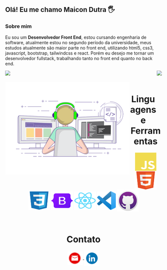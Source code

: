 ## Olá! Eu me chamo Maicon Dutra 🖐️

<h3>Sobre mim</h3>
<p>Eu sou um <strong>Desenvolvedor Front End</strong>, estou cursando engenharia de software, atualmente estou no segundo período da universidade, meus estudos atualmente são maior parte no front end, utilizando html5, css3, javascript, bootstrap, tailwindcss e react. Porém eu desejo me tornar um desenvolvedor fullstack, trabalhando tanto no front end quanto no back end.</p>

<div>
  <img height="160em" src="https://github-readme-stats.vercel.app/api?username=maicondutradev&show_icons=true&theme=tokyonight&include_all_commits=true&count_private=true"/>
  <img align="right" height="160em" src="https://github-readme-stats.vercel.app/api/top-langs/?username=maicondutradev&layout=compact&langs_count=16&theme=tokyonight"/>
</div>

<div align="center">
  <div style"display: inline_block"><br>
    <img align="left" height="300" alt="Coding-time" src="code.gif">
    <h1 align="center">Linguagens e Ferramentas</h1>
    <img align="center" height="60" width="70" alt="js-icon" src="https://raw.githubusercontent.com/devicons/devicon/master/icons/javascript/javascript-plain.svg">
    <img align="center" height="60" width="70" alt="html-icon" src="https://raw.githubusercontent.com/devicons/devicon/master/icons/html5/html5-original.svg">
    <img align="center" height="60" width="70" alt="css-icon" src="https://raw.githubusercontent.com/devicons/devicon/master/icons/css3/css3-original.svg">
    <img align="center" height="60" width="70" alt="bootstrap-icon" src="https://raw.githubusercontent.com/devicons/devicon/master/icons/bootstrap/bootstrap-original.svg">
    <img align="center" height="60" width="70" alt="react-icon" src="https://raw.githubusercontent.com/devicons/devicon/master/icons/react/react-original.svg">
    <img align="center" height="60" width="60" src="visual studio.png">
    <img align="center" height="70" width="70" src="githubdesktop.png">
  </div>

  <br>
  <br>


  <h1 align="center">Contato</h1>
    <a href="mailto:maicon.dutra77@gmail.com">
      <img align="center" width="50" src="gmail.gif" alt="gmail"/>
    </a>
    <a href="https://www.linkedin.com/in/maicon-dutra-09a41b250/">
      <img align="center" width="50" src="linkedin2.gif" alt="linkedin"/>
    </a>

</div>

